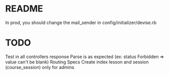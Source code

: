 # README

In prod, you should change the mail_sender in config/initializer/devise.rb

# TODO

Test in all controllers response Parse is as expected (ex: status Forbidden => value can't be blank)
Routing Specs
Create index lesson and session (course_session) only for admins